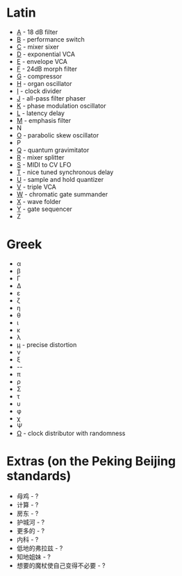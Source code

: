 # Latin
* [A](https://github.com/jackokring/KRTPluginA#a) - 18 dB filter
* [B](https://github.com/jackokring/KRTPluginA#b) - performance switch
* [C](https://github.com/jackokring/KRTPluginA#c) - mixer sixer
* [D](https://github.com/jackokring/KRTPluginA#d) - exponential VCA
* [E](https://github.com/jackokring/KRTPluginA#e) - envelope VCA
* [F](https://github.com/jackokring/KRTPluginA#f) - 24dB morph filter
* [G](https://github.com/jackokring/KRTPluginA#g) - compressor
* [H](https://github.com/jackokring/KRTPluginA#h) - organ oscillator
* [I](https://github.com/jackokring/KRTPluginA#i) - clock divider
* [J](https://github.com/jackokring/KRTPluginA#j) - all-pass filter phaser
* [K](https://github.com/jackokring/KRTPluginA#k) - phase modulation oscillator
* [L](https://github.com/jackokring/KRTPluginA#l) - latency delay
* [M](https://github.com/jackokring/KRTPluginA#m) - emphasis filter
* N
* [O](https://github.com/jackokring/KRTPluginA#o) - parabolic skew oscillator
* P
* [Q](https://github.com/jackokring/KRTPluginA#q) - quantum gravimitator
* [R](https://github.com/jackokring/KRTPluginA#r) - mixer splitter
* [S](https://github.com/jackokring/KRTPluginA#s) - MIDI to CV LFO
* [T](https://github.com/jackokring/KRTPluginA#t) - nice tuned synchronous delay
* [U](https://github.com/jackokring/KRTPluginA#u) - sample and hold quantizer
* [V](https://github.com/jackokring/KRTPluginA#v) - triple VCA
* [W](https://github.com/jackokring/KRTPluginA#w) - chromatic gate summander
* [X](https://github.com/jackokring/KRTPluginA#x) - wave folder
* [Y](https://github.com/jackokring/KRTPluginA#y) - gate sequencer
* Z

# Greek
* α
* β
* Γ
* Δ
* ε
* ζ
* η
* θ
* ι
* κ
* λ
* [μ](https://github.com/jackokring/KRTPluginA#μ) - precise distortion
* ν
* ξ
* --
* π
* ρ
* Σ
* τ
* υ
* φ
* χ
* Ψ
* [Ω](https://github.com/jackokring/KRTPluginA#Ω) - clock distributor with randomness

# Extras (on the Peking Beijing standards)
* 母鸡 - ?
* 计算 - ?
* 房东 - ?
* 护城河 - ?
* 更多的 - ?
* 内科 - ?
* 低地的弗拉兹 - ?
* 知地姐妹 - ?
* 想要的魔杖使自己变得不必要 - ?
